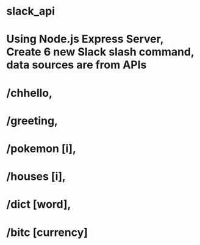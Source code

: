 # slack_api
# Using Node.js Express Server, Create 6 new Slack slash command, data sources are from APIs

# /chhello, 
# /greeting, 
# /pokemon [i], 
# /houses [i], 
# /dict [word], 
# /bitc [currency]
